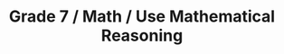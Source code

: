 ---
title: "Grade 7 / Math / Use Mathematical Reasoning"
subject: "math"
grade: "7"
area: "umr"
next_steps:
  - instructions: "With your student, practice explaining the mathematics setup in basic word problems and the solution processes in detail."
  - instructions: "With your student, practice explaining the mathematics setup in multi-step word problems and the solution processes in detail."
  - instructions: "With your student, discuss complex problems that were solved incorrectly. Develop explanations for better solution paths."
---